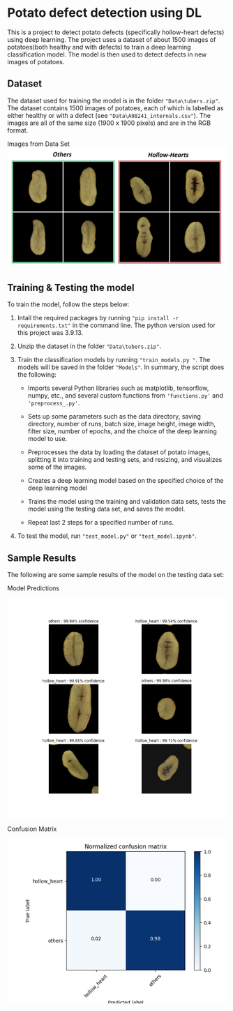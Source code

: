 # Potato defect detection using DL #
This is a project to detect potato defects (specifically hollow-heart defects) using deep learning. The project uses a dataset of about 1500 images of potatoes(both healthy and with defects) to train a deep learning classification model. The model is then used to detect defects in new images of potatoes.

## Dataset ##
The dataset used for training the model is in the folder `"Data\tubers.zip"`. The dataset contains 1500 images of potatoes, each of which is labelled as either healthy or with a defect (see `"Data\A08241_internals.csv"`). The images are all of the same size (1900 x 1900 pixels) and are in the RGB format.

Images from Data Set
<img src = "Readme_images/dataset.png">

## Training & Testing the model ##
To train the model, follow the steps below:
1. Intall the required packages by running `"pip install -r requirements.txt"` in the command line. The python version used for this project was 3.9.13.
2. Unzip the dataset in the folder `"Data\tubers.zip"`.
3. Train the classification models by running `"train_models.py "`. The models will be saved in the folder `"Models"`.  In summary, the script does the following:

    - Imports several Python libraries such as matplotlib, tensorflow, numpy, etc., and several custom functions from `'functions.py'` and `'preprocess_.py'`.
    
    - Sets up some parameters such as the data directory, saving directory, number of runs, batch size, image height, image width, filter size, number of epochs, and the choice of the deep learning model to use.

    - Preprocesses the data by loading the dataset of potato images, splitting it into training and testing sets, and resizing, and visualizes some of the images.

    - Creates a deep learning model based on the specified choice of the deep learning model

    - Trains the model using the training and validation data sets, tests the model using the testing data set, and saves the model.
    
    - Repeat last 2 steps for a specified number of runs.

4. To test the model, run `"test_model.py"` or `"test_model.ipynb"`.


## Sample Results ##
The following are some sample results of the model on the testing data set:

Model Predictions

<img src = "Readme_images/predictions.png">

Confusion Matrix

<img src = "Readme_images/confusion_matrix.png">
